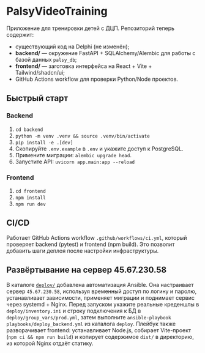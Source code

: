 # PalsyVideoTraining

Приложение для тренировки детей с ДЦП. Репозиторий теперь содержит:

- существующий код на Delphi (не изменён);
- **backend/** — окружение FastAPI + SQLAlchemy/Alembic для работы с базой данных `palsy_db`;
- **frontend/** — заготовка интерфейса на React + Vite + Tailwind/shadcn/ui;
- GitHub Actions workflow для проверки Python/Node проектов.

## Быстрый старт

### Backend
1. `cd backend`
2. `python -m venv .venv && source .venv/bin/activate`
3. `pip install -e .[dev]`
4. Скопируйте `.env.example` в `.env` и укажите доступ к PostgreSQL.
5. Примените миграции: `alembic upgrade head`.
6. Запустите API: `uvicorn app.main:app --reload`

### Frontend
1. `cd frontend`
2. `npm install`
3. `npm run dev`

## CI/CD
Работает GitHub Actions workflow `.github/workflows/ci.yml`, который проверяет backend (pytest) и frontend (npm build). Это позволит добавить шаги деплоя после настройки инфраструктуры.

## Развёртывание на сервер 45.67.230.58

В каталоге [`deploy/`](deploy/README.md) добавлена автоматизация Ansible. Она настраивает сервер `45.67.230.58`, используя временный доступ по логину и паролю, устанавливает зависимости, применяет миграции и поднимает сервис через systemd + Nginx. Перед запуском укажите реальные креденшлы в `deploy/inventory.ini` и строку подключения к БД в `deploy/group_vars/prod.yml`, затем выполните `ansible-playbook playbooks/deploy_backend.yml` из каталога `deploy`.
Плейбук также разворачивает frontend: устанавливает Node.js, собирает Vite-проект (`npm ci && npm run build`) и копирует содержимое `dist/` в директорию, из которой Nginx отдаёт статику.

